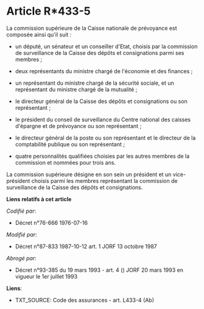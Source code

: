 # Article R*433-5

La commission supérieure de la Caisse nationale de prévoyance est composée ainsi qu'il suit :

- un député, un sénateur et un conseiller d'Etat, choisis par la commission de surveillance de la Caisse des dépôts et
consignations parmi ses membres ;

- deux représentants du ministre chargé de l'économie et des finances ;

- un représentant du ministre chargé de la sécurité sociale, et un représentant du ministre chargé de la mutualité ;

- le directeur général de la Caisse des dépôts et consignations ou son représentant ;

- le président du conseil de surveillance du Centre national des caisses d'épargne et de prévoyance ou son représentant ;

- le directeur général de la poste ou son représentant et le directeur de la comptabilité publique ou son représentant ;

- quatre personnalités qualifiées choisies par les autres membres de la commission et nommées pour trois ans.

La commission supérieure désigne en son sein un président et un vice-président choisis parmi les membres représentant la
commission de surveillance de la Caisse des dépôts et consignations.

**Liens relatifs à cet article**

_Codifié par_:

  - Décret n°76-666 1976-07-16

_Modifié par_:

  - Décret n°87-833 1987-10-12 art. 1 JORF 13 octobre 1987

_Abrogé par_:

  - Décret n°93-385 du 19 mars 1993 - art. 4 () JORF 20 mars 1993 en vigueur le 1er juillet 1993

**Liens**:

  - TXT_SOURCE: Code des assurances - art. L433-4 (Ab)
